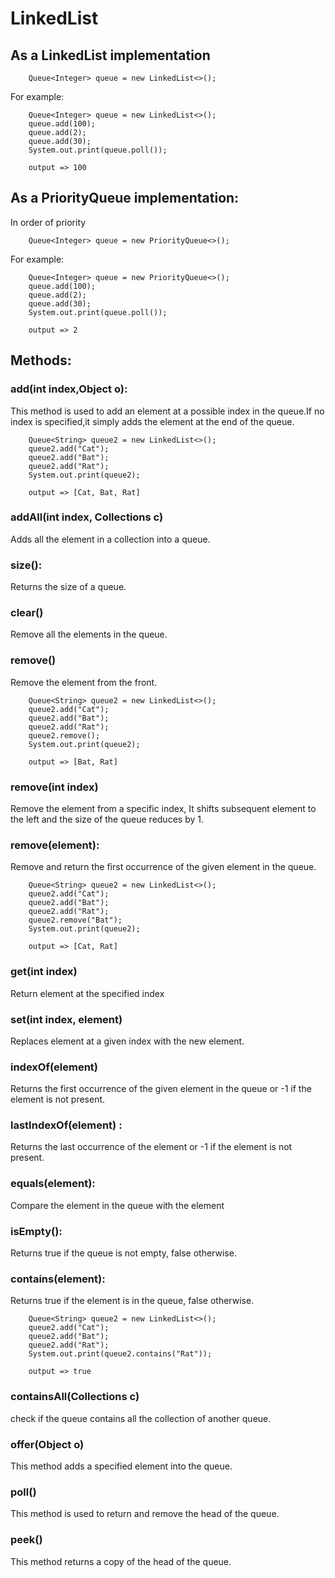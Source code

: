 # LinkedList

## As a LinkedList implementation

```
    Queue<Integer> queue = new LinkedList<>();
```

For example:

```
    Queue<Integer> queue = new LinkedList<>();
    queue.add(100);
    queue.add(2);
    queue.add(30);
    System.out.print(queue.poll());

    output => 100
```

## As a PriorityQueue implementation:

In order of priority

```
    Queue<Integer> queue = new PriorityQueue<>();
```

For example:

```
    Queue<Integer> queue = new PriorityQueue<>();
    queue.add(100);
    queue.add(2);
    queue.add(30);
    System.out.print(queue.poll());

    output => 2
```

## Methods:

### add(int index,Object o):

This method is used to add an element at a possible index in the queue.If no index is specified,it simply adds the element at the end of the queue.

```
	Queue<String> queue2 = new LinkedList<>();
    queue2.add("Cat");
	queue2.add("Bat");
	queue2.add("Rat");
	System.out.print(queue2);

    output => [Cat, Bat, Rat]
```

### addAll(int index, Collections c)

Adds all the element in a collection into a queue.

### size():

Returns the size of a queue.

### clear()

Remove all the elements in the queue.

### remove()

Remove the element from the front.

```
	Queue<String> queue2 = new LinkedList<>();
    queue2.add("Cat");
	queue2.add("Bat");
	queue2.add("Rat");
	queue2.remove();
	System.out.print(queue2);

    output => [Bat, Rat]
```

### remove(int index)

Remove the element from a specific index, It shifts subsequent element to the left and the size of the queue reduces by 1.

### remove(element):

Remove and return the first occurrence of the given element in the queue.

```
	Queue<String> queue2 = new LinkedList<>();
    queue2.add("Cat");
	queue2.add("Bat");
	queue2.add("Rat");
	queue2.remove("Bat");
	System.out.print(queue2);

    output => [Cat, Rat]
```

### get(int index)

Return element at the specified index

### set(int index, element)

Replaces element at a given index with the new element.

### indexOf(element)

Returns the first occurrence of the given element in the queue or -1 if the element is not present.

### lastIndexOf(element) :

Returns the last occurrence of the element or -1 if the element is not present.

### equals(element):

Compare the element in the queue with the element

### isEmpty():

Returns true if the queue is not empty, false otherwise.

### contains(element):

Returns true if the element is in the queue, false otherwise.

```
	Queue<String> queue2 = new LinkedList<>();
    queue2.add("Cat");
	queue2.add("Bat");
	queue2.add("Rat");
	System.out.print(queue2.contains("Rat"));

    output => true
```

### containsAll(Collections c)

check if the queue contains all the collection of another queue.

### offer(Object o)

This method adds a specified element into the queue.

### poll()

This method is used to return and remove the head of the queue.

### peek()

This method returns a copy of the head of the queue.
